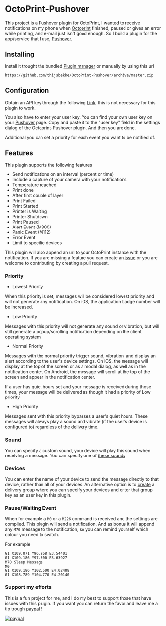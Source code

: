 # OctoPrint-Pushover
This project is a Pushover plugin for OctoPrint, I wanted to receive notifications on my phone when [Octoprint](https://octoprint.org) finished, paused or gives an error while printing, and e-mail just isn't good enough. So I build a plugin for the app/service that I use, [Pushover](https://pushover.net).

## Installing

Install it trought the bundled [Plugin manager](http://docs.octoprint.org/en/master/bundledplugins/pluginmanager.html) or manually by using this url
```
https://github.com/thijsbekke/OctoPrint-Pushover/archive/master.zip
```
## Configuration

Obtain an API key through the following [Link](https://pushover.net/apps/clone/octoprint), this is not necessary for this plugin to work. 

You also have to enter your user key. You can find your own user key on your [Pushover](https://pushover.net) page. Copy and paste it to the "user key" field in the settings dialog of the Octoprint-Pushover plugin. And then you are done. 

Additional you can set a priority for each event you want to be notified of. 

## Features

This plugin supports the following features

- Send notifications on an interval (percent or time)
- Include a capture of your camera with your notifications
- Temperature reached
- Print done
- After first couple of layer
- Print Failed
- Print Started
- Printer is Waiting
- Printer Shutdown
- Print Paused
- Alert Event (M300)
- Panic Event (M112)
- Error Event
- Limit to specific devices 

This plugin will also append an url to your OctoPrint instance with the notification. If you are missing a feature you can create an [issue](https://github.com/thijsbekke/OctoPrint-Pushover/issues) or you are welcome to contributing by creating a pull request. 


### Priority

- Lowest Priority

When this priority is set, messages will be considered lowest priority and will not generate any notification. On iOS, the application badge number will be increased.

- Low Priority

Messages with this priority will not generate any sound or vibration, but will still generate a popup/scrolling notification depending on the client operating system.

- Normal Priority

Messages with the normal priority trigger sound, vibration, and display an alert according to the user's device settings. On iOS, the message will display at the top of the screen or as a modal dialog, as well as in the notification center. On Android, the message will scroll at the top of the screen and appear in the notification center.

If a user has quiet hours set and your message is received during those times, your message will be delivered as though it had a priority of Low priority

- High Priority

Messages sent with this priority bypasses a user's quiet hours. These messages will always play a sound and vibrate (if the user's device is configured to) regardless of the delivery time.

### Sound

You can specify a custom sound, your device will play this sound when receiving a message. You can specify one of [these sounds](https://pushover.net/api#sounds)

### Devices

You can enter the name of your device to send the message directly to that device, rather than all of your devices. An alternative option is to [create](https://pushover.net/groups/build) a delivery group where you can specify your devices and enter that group key as an user key in this plugin.

### Pause/Waiting Event

When for example a ```M0``` or a ```M226``` command is received and the settings are complied. This plugin will send a notification. And as bonus it will append any ```M70``` message to the notification, so you can remind yourself which colour you need to switch.

For example
```GCODE
G1 X109.071 Y96.268 E3.54401
G1 X109.186 Y97.500 E3.63927
M70 Sleep Message
M0
G1 X109.186 Y102.500 E4.02408
G1 X108.789 Y104.770 E4.20140
```



### Support my efforts

This is a fun project for me, and I do my best to support those that have issues with this plugin. If you want you can return the favor and leave me a tip trough [paypal](https://paypal.me/thijsbekke) ! 

[![paypal](https://www.paypalobjects.com/webstatic/mktg/logo/pp_cc_mark_37x23.jpg)](https://paypal.me/thijsbekke)

